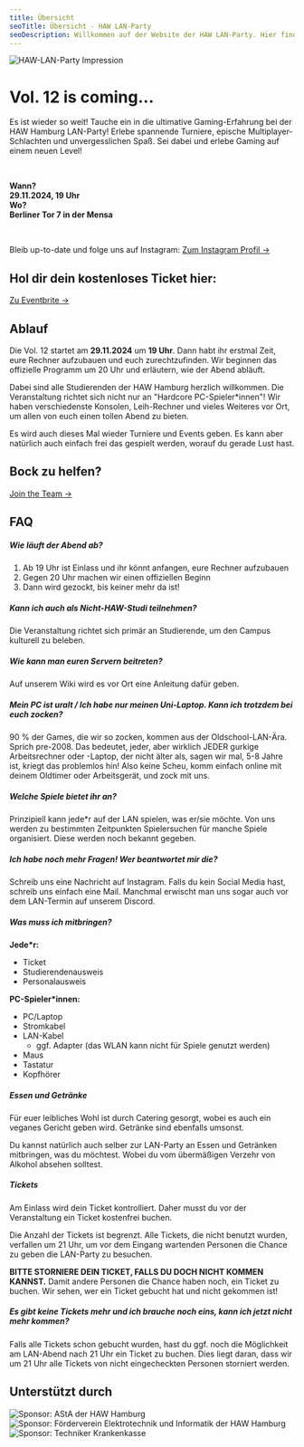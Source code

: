 ```yaml
---
title: Übersicht
seoTitle: Übersicht - HAW LAN-Party
seoDescription: Willkommen auf der Website der HAW LAN-Party. Hier findet ihr alle Informationen rund um die Events und Turniere auf der nächsten LAN. Außerdem erfahrt ihr wie und wo ihr euch anmeldet. Viel Spaß beim Zocken!
---
```


<div class="row">
<p>
<img alt="HAW-LAN-Party Impression" src="home-impression.jpg" class="shadow" />
</p>
<div>

# Vol. 12 is coming...

Es ist wieder so weit! Tauche ein in die ultimative Gaming-Erfahrung bei der HAW Hamburg LAN-Party! Erlebe spannende Turniere, epische Multiplayer-Schlachten und unvergesslichen Spaß. Sei dabei und erlebe Gaming auf einem neuen Level!

<br>

**Wann?**  
**29.11.2024, 19 Uhr**  
**Wo?**  
**Berliner Tor 7 in der Mensa**  

<br>

Bleib up-to-date und folge uns auf Instagram:
<a class="button" href="https://www.instagram.com/hawhamburg_lan_party/" target="_blank">Zum Instagram Profil →</a>

</div>
</div>

<div class="banner">
  <h2>Hol dir dein kostenloses Ticket hier:</h2>
  <a class="button" href="https://haw-lan-12.eventbrite.de">Zu Eventbrite →</a>
</div>

## Ablauf

Die Vol. 12 startet am **29.11.2024** um **19 Uhr**. Dann habt ihr erstmal Zeit, eure Rechner aufzubauen und euch zurechtzufinden. Wir beginnen das offizielle Programm um 20 Uhr und erläutern, wie der Abend abläuft.

Dabei sind alle Studierenden der HAW Hamburg herzlich willkommen. Die Veranstaltung richtet sich nicht nur an "Hardcore PC-Spieler\*innen"! Wir haben verschiedenste Konsolen, Leih-Rechner und vieles Weiteres vor Ort, um allen von euch einen tollen Abend zu bieten.

Es wird auch dieses Mal wieder Turniere und Events geben. Es kann aber natürlich auch einfach frei das gespielt werden, worauf du gerade Lust hast.

<div class="banner">
  <h2>Bock zu helfen?</h2>
  <a class="button" href="/wir-suchen-dich">Join the Team →</a>
</div>

## FAQ

##### Wie läuft der Abend ab?

1. Ab 19 Uhr ist Einlass und ihr könnt anfangen, eure Rechner aufzubauen
2. Gegen 20 Uhr machen wir einen offiziellen Beginn
3. Dann wird gezockt, bis keiner mehr da ist!

##### Kann ich auch als Nicht-HAW-Studi teilnehmen?

Die Veranstaltung richtet sich primär an Studierende, um den Campus kulturell zu beleben.

##### Wie kann man euren Servern beitreten?

Auf unserem Wiki wird es vor Ort eine Anleitung dafür geben.

##### Mein PC ist uralt / Ich habe nur meinen Uni-Laptop. Kann ich trotzdem bei euch zocken?

90 % der Games, die wir so zocken, kommen aus der Oldschool-LAN-Ära. Sprich pre-2008. Das bedeutet, jeder, aber wirklich JEDER gurkige Arbeitsrechner oder -Laptop, der nicht älter als, sagen wir mal, 5-8 Jahre ist, kriegt das problemlos hin! Also keine Scheu, komm einfach online mit deinem Oldtimer oder Arbeitsgerät, und zock mit uns.

##### Welche Spiele bietet ihr an?

Prinzipiell kann jede\*r auf der LAN spielen, was er/sie möchte. Von uns werden zu bestimmten Zeitpunkten Spielersuchen für manche Spiele organisiert. Diese werden noch bekannt gegeben.

##### Ich habe noch mehr Fragen! Wer beantwortet mir die?

Schreib uns eine Nachricht auf Instagram. Falls du kein Social Media hast, schreib uns einfach eine Mail. Manchmal erwischt man uns sogar auch vor dem LAN-Termin auf unserem Discord.

##### Was muss ich mitbringen?

**Jede\*r:**

- Ticket
- Studierendenausweis
- Personalausweis

**PC-Spieler\*innen:**

- PC/Laptop
- Stromkabel
- LAN-Kabel
  - ggf. Adapter (das WLAN kann nicht für Spiele genutzt werden)
- Maus
- Tastatur
- Kopfhörer

##### Essen und Getränke

Für euer leibliches Wohl ist durch Catering gesorgt, wobei es auch ein veganes Gericht geben wird. Getränke sind ebenfalls umsonst.

Du kannst natürlich auch selber zur LAN-Party an Essen und Getränken mitbringen, was du möchtest. Wobei du vom übermäßigen Verzehr von Alkohol absehen solltest.

##### Tickets

Am Einlass wird dein Ticket kontrolliert. Daher musst du vor der Veranstaltung ein Ticket kostenfrei buchen.

Die Anzahl der Tickets ist begrenzt. Alle Tickets, die nicht benutzt wurden, verfallen um 21 Uhr, um vor dem Eingang wartenden Personen die Chance zu geben die LAN-Party zu besuchen.

**BITTE STORNIERE DEIN TICKET, FALLS DU DOCH NICHT KOMMEN KANNST.** Damit andere Personen die Chance haben noch, ein Ticket zu buchen. Wir sehen, wer ein Ticket gebucht hat und nicht gekommen ist!

##### Es gibt keine Tickets mehr und ich brauche noch eins, kann ich jetzt nicht mehr kommen?

Falls alle Tickets schon gebucht wurden, hast du ggf. noch die Möglichkeit am LAN-Abend nach 21 Uhr ein Ticket zu buchen. Dies liegt daran, dass wir um 21 Uhr alle Tickets von nicht eingecheckten Personen storniert werden.

## Unterstützt durch

<div class="row">
  <img alt="Sponsor: AStA der HAW Hamburg" src="sponsor-asta.svg" />
  <img alt="Sponsor: Förderverein Elektrotechnik und Informatik der HAW Hamburg" src="sponsor-fvei.png" />
  <img alt="Sponsor: Techniker Krankenkasse" src="sponsor-tk.svg" />
</div>
